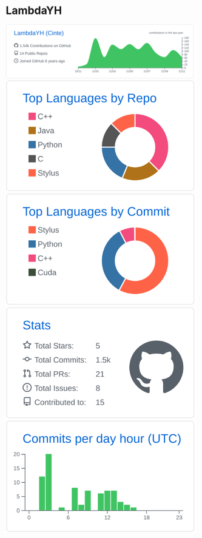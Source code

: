 # LambdaYH

[![](https://raw.githubusercontent.com/LambdaYH/github-profile-summary-cards/master/profile-summary-card-output/github/0-profile-details.svg)](https://github.com/LambdaYH/LambdaYH)
[![](https://raw.githubusercontent.com/LambdaYH/github-profile-summary-cards/master/profile-summary-card-output/github/1-repos-per-language.svg)](https://github.com/LambdaYH/LambdaYH)
[![](https://raw.githubusercontent.com/LambdaYH/github-profile-summary-cards/master/profile-summary-card-output/github/2-most-commit-language.svg)](https://github.com/LambdaYH/LambdaYH)
[![](https://raw.githubusercontent.com/LambdaYH/github-profile-summary-cards/master/profile-summary-card-output/github/3-stats.svg)](https://github.com/LambdaYH/LambdaYH)
[![](https://raw.githubusercontent.com/LambdaYH/github-profile-summary-cards/master/profile-summary-card-output/github/4-productive-time.svg)](https://github.com/LambdaYH/LambdaYH)
